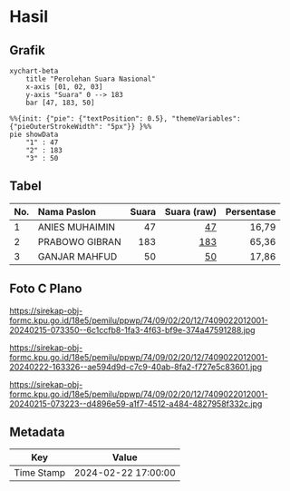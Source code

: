 # Hasil

## Grafik

```mermaid
xychart-beta
    title "Perolehan Suara Nasional"
    x-axis [01, 02, 03]
    y-axis "Suara" 0 --> 183
    bar [47, 183, 50]
```

```mermaid
%%{init: {"pie": {"textPosition": 0.5}, "themeVariables": {"pieOuterStrokeWidth": "5px"}} }%%
pie showData
    "1" : 47
    "2" : 183
    "3" : 50
```

## Tabel

| No. | Nama Paslon    | Suara | Suara (raw) | Persentase |
|:--- |:-------------- | -----:| -----------:| ----------:|
| 1   | ANIES MUHAIMIN | 47    | [47][p-1]   | 16,79      |
| 2   | PRABOWO GIBRAN | 183   | [183][p-2]  | 65,36      |
| 3   | GANJAR MAHFUD  | 50    | [50][p-3]   | 17,86      |


[p-1]: https://github.com/gigit-pemilu/pemilu-2024/blob/main/pilpres/hitung-suara/sub/74-sulawesi-tenggara/sub/09-konawe-utara/sub/02-wiwirano/sub/2012-wacumelewe/sub/001-tps/sub/paslon-1.txt
[p-2]: https://github.com/gigit-pemilu/pemilu-2024/blob/main/pilpres/hitung-suara/sub/74-sulawesi-tenggara/sub/09-konawe-utara/sub/02-wiwirano/sub/2012-wacumelewe/sub/001-tps/sub/paslon-2.txt
[p-3]: https://github.com/gigit-pemilu/pemilu-2024/blob/main/pilpres/hitung-suara/sub/74-sulawesi-tenggara/sub/09-konawe-utara/sub/02-wiwirano/sub/2012-wacumelewe/sub/001-tps/sub/paslon-3.txt

## Foto C Plano

https://sirekap-obj-formc.kpu.go.id/18e5/pemilu/ppwp/74/09/02/20/12/7409022012001-20240215-073350--6c1ccfb8-1fa3-4f63-bf9e-374a47591288.jpg

https://sirekap-obj-formc.kpu.go.id/18e5/pemilu/ppwp/74/09/02/20/12/7409022012001-20240222-163326--ae594d9d-c7c9-40ab-8fa2-f727e5c83601.jpg

https://sirekap-obj-formc.kpu.go.id/18e5/pemilu/ppwp/74/09/02/20/12/7409022012001-20240215-073223--d4896e59-a1f7-4512-a484-4827958f332c.jpg


## Metadata

| Key        | Value               |
| ---------- | ------------------- |
| Time Stamp | 2024-02-22 17:00:00 |



